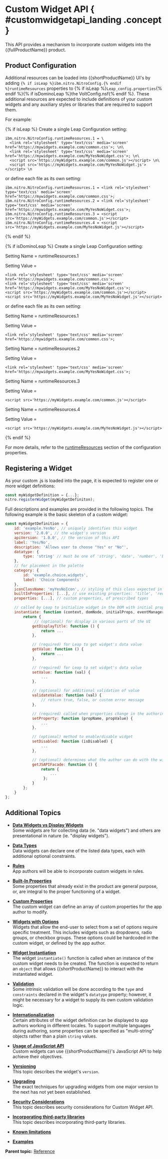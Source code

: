 # Custom Widget API { #customwidgetapi_landing .concept }

This API provides a mechanism to incorporate custom widgets into the {{fullProductName}} product.


## Product Configuration

Additional resources can be loaded into {{shortProductName}} UI's by adding `{% if isLeap %}ibm.nitro.NitroConfig.{% endif %}runtimeResources` properties to {% if isLeap %}`Leap_config.properties`{% endif %}{% if isDominoLeap %}the VoltConfig.nsf{% endif %}. These additional resources are expected to include definitions of your custom widgets and any auxiliary styles or libraries that are required to support them.

For example:

{% if isLeap %}
Create a single Leap Configuration setting:

```
ibm.nitro.NitroConfig.runtimeResources.1 = \
  <link rel='stylesheet' type='text/css' media='screen' href='https://mywidgets.example.com/common.css'>; \n\
  <link rel='stylesheet' type='text/css' media='screen' href='https://mywidgets.example.com/MyYesNoWidget.css'>; \n\
  <script src='https://myWidgets.example.com/common.js'></script> \n\
  <script src='https://myWidgets.example.com/MyYesNoWidget.js'></script> \n
```

or define each file as its own setting:

```
ibm.nitro.NitroConfig.runtimeResources.1 = <link rel='stylesheet' type='text/css' media='screen' href='https://mywidgets.example.com/common.css'>;
ibm.nitro.NitroConfig.runtimeResources.2 = <link rel='stylesheet' type='text/css' media='screen' href='https://mywidgets.example.com/MyYesNoWidget.css'>;
ibm.nitro.NitroConfig.runtimeResources.3 = <script src='https://myWidgets.example.com/common.js'></script>
ibm.nitro.NitroConfig.runtimeResources.4 = <script src='https://myWidgets.example.com/MyYesNoWidget.js'></script>
```

{% endif %}

{% if isDominoLeap %}
Create a single Leap Configuration setting:

Setting Name = runtimeResources.1

Setting Value = 

```
<link rel='stylesheet' type='text/css' media='screen' href='https://mywidgets.example.com/common.css'>;
<link rel='stylesheet' type='text/css' media='screen' href='https://mywidgets.example.com/MyYesNoWidget.css'>;
<script src='https://myWidgets.example.com/common.js'></script>
<script src='https://myWidgets.example.com/MyYesNoWidget.js'></script>
```

or define each file as its own setting:

Setting Name = runtimeResources.1

Setting Value = 

```
<link rel='stylesheet' type='text/css' media='screen' href='https://mywidgets.example.com/common.css'>;
```

Setting Name = runtimeResources.2

Setting Value = 

```
<link rel='stylesheet' type='text/css' media='screen' href='https://mywidgets.example.com/MyYesNoWidget.css'>;
```

Setting Name = runtimeResources.3

Setting Value = 

```
<script src='https://myWidgets.example.com/common.js'></script>
```

Setting Name = runtimeResources.4

Setting Value = 

```
<script src='https://myWidgets.example.com/MyYesNoWidget.js'></script>
```

{% endif %}

For more details, refer to the [runtimeResources](co_configuration_properties.md#runtimeresourcesn) section of the configuration properties.

## Registering a Widget

As your custom .js is loaded into the page, it is expected to register one or more widget definitions:

```javascript
const myWidgetDefinition = {...};
nitro.registerWidget(myWidgetDefiniton);
```

Full descriptions and examples are provided in the following topics. The following example is the basic skeleton of a custom widget:

```javascript
const myWidgetDefinition = {
    id: 'example.YesNo', // uniquely identifies this widget
    version: '2.0.0', // the widget's version
    apiVersion: '1.0.0', // the version of this API
    label: 'Yes/No',
    description: 'Allows user to choose "Yes" or "No"',
    datatype: {
        type: 'string' // must be one of 'string', 'date', 'number', 'boolean', 'time', 'timestamp'
    },
    // for placement in the palette
    category: {
        id: 'example.choice.widgets',
        label: 'Choice Components'
    },
    iconClassName: 'myYesNoIcon', // styling of this class expected in custom .css
    builtInProperties: [...], // use existing properties: 'title', 'required', etc
    properties: [...], // custom properties, of prescribed types

    // called by Leap to initialize widget in the DOM with initial properties, and set-up event handling
    instantiate: function (context, domNode, initialProps, eventManager) {
        return {
             // (optional) for display in various parts of the UI
            getDisplayTitle: function () {
                return ...
            },

            // (required) for Leap to get widget's data value
            getValue: function () {
                return ...
            },

            // (required) for Leap to set widget's data value
            setValue: function (val) {
                ...
            },

            // (optional) for additional validation of value
            validateValue: function (val) {
                // return true, false, or custom error message
            },

            // (required) called when properties change in the authoring environment, or via JavaScript API
            setProperty: function (propName, propValue) {
                ...
            },

            // (optional) method to enable/disable widget
	        setDisabled: function (isDisabled) {
                ...
            },

            // (optional) determines what the author can do with the widget via custom JavaScript
            getJSAPIFacade: function () {
                return {
                    ...
                 };
            }
        };
    }
};
```

## Additional Topics

-   **[Data Widgets vs Display Widgets](datawidgets_displaywidgets.md)**  
Some widgets are for collecting data \(ie. "data widgets"\) and others are presentational in nature \(ie. "display widgets"\).
-   **[Data Types](datatypes_widgets.md)**  
Data widgets can declare one of the listed data types, each with additional optional constraints.
-   **[Rules](rules_widgets.md)**  
App authors will be able to incorporate custom widgets in rules.
-   **[Built-In Properties](builtin_properties_widgets.md)**  
Some properties that already exist in the product are general purpose, or, are integral to the proper functioning of a widget.
-   **[Custom Properties](custom_properties_widgets.md)**  
The custom widget can define an array of custom properties for the app author to modify.
-   **[Widgets with Options](widgets_options.md)**  
Widgets that allow the end-user to select from a set of options require specific treatment. This includes widgets such as dropdowns, radio groups, or checkbox groups. These options could be hardcoded in the custom widget, or defined by the app author.
-   **[Widget Instantiation](widget_instantiation.md)**  
The widget `instantiate()` function is called when an instance of the custom widget needs to be created. The function is expected to return an `object` that allows {{shortProductName}} to interact with the instantiated widget.
-   **[Validation](widget_validation.md)**  
Some intrinsic validation will be done according to the `type` and `constraints` declared in the widget's `datatype` property; however, it might be necessary for a widget to supply its own custom validation logic.
-   **[Internationalization](widget_internationalization.md)**  
Certain attributes of the widget definition can be displayed to app authors working in different locales. To support multiple languages during authoring, some properties can be specified as "multi-string" objects rather than a plain `string` values.
-   **[Usage of JavaScript API](widget_javaapi.md)**  
Custom widgets can use {{shortProductName}}'s JavaScript API to help achieve their objectives.
-   **[Versioning](widget_versioning.md)**  
This topic describes the widget's `version`.
-   **[Upgrading](widget_upgrade.md)**  
The exact techniques for upgrading widgets from one major version to the next has not yet been established.
-   **[Security Considerations](widgets_security.md)**  
This topic describes security considerations for Custom Widget API.
-   **[Incorporating third-party libraries](widgets_thirdpartylibraries.md)**  
This topic describes incorporating third-party libraries.
-   **[Known limitations](widgets_limitations.md)**  

-   **[Examples](widgets_examples.md)**  


**Parent topic:** [Reference](reference_toc.md)

